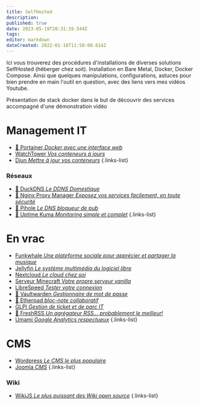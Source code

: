 ```yaml
---
title: SelfHosted
description: 
published: true
date: 2023-05-19T20:31:19.544Z
tags: 
editor: markdown
dateCreated: 2022-01-18T11:58:00.614Z
---
```


Ici vous trouverez des procédures d'installations de diverses solutions SelfHosted (héberger chez soit). Installation en Bare Metal, Docker, Docker Compose. Ainsi que quelques manipulations, configurations, astuces pour bien prendre en main l'outil en question, avec des liens vers mes vidéos Youtube.

Présentation de stack docker dans le but de découvrir des services accompagné d'une démonstration vidéo

# Management IT
- [:link: Portainer *Docker avec une interface web*](https://zatoufly.fr/installer-docker-et-portainer-sur-linux/)
- [WatchTower *Vos conteneurs à jours*](/SelfHosted/WatchTower)
- [Diun *Mettre à jour vos conteneurs*](/SelfHosted/diun)
{.links-list}
### Réseaux
- [:link: DuckDNS *Le DDNS Domestique*](https://zatoufly.fr/deployer-duckdns-avec-docker)
- [:link: Nginx Proxy Manager *Exposez vos services facilement, en toute sécurité*](https://zatoufly.fr/installer-nginx-proxy-manager-auto-heberger-vos-services/)
- [:link: Pihole *Le DNS bloqueur de pub*](https://zatoufly.fr/deployer-pihole-avec-docker/)
- [:link: Uptime Kuma *Monitoring simple et complet*](https://zatoufly.fr/uptime-kuma-le-monitoring-open-source/)
{.links-list}

# En vrac
- [Funkwhale *Une plateforme sociale pour apprécier et partager la musique*](/SelfHosted/Funkwhale)
- [Jellyfin *Le système multimédia du logiciel libre*](/SelfHosted/Jellyfin)
- [Nextcloud *Le cloud chez soi*](/SelfHosted/Nextcloud)
- [Serveur Minecraft *Votre propre serveur vanilla*](/SelfHosted/Serveur-Minecraft)
- [LibreSpeed *Tester votre connexion*](/SelfHosted/LibreSpeed)
- [:link: Vaultwarden *Gestionnaire de mot de passe*](https://zatoufly.fr/creer-son-serveur-vaultwarden-avec-docker/)
- [:link: Etherpad *bloc-note collaboratif*](https://zatoufly.fr/installer-etherpad-avec-docker-bloc-note-sur-le-web/)
- [GLPI *Gestion de ticket et de parc IT*](/SelfHosted/GLPI)
- [:link: FreshRSS *Un agrégateur RSS... probablement le meilleur!*](https://zatoufly.fr/installer-freshrss-avec-docker/)
- [Umami *Google Analytics respectueux*](/SelfHosted/umami)
{.links-list}

# CMS
- [Wordpress *Le CMS le plus populaire*](/SelfHosted/Wordpress)
- [Joomla *CMS*](/SelfHosted/Joomla)
{.links-list}
### Wiki
- [WikiJS *Le plus puissant des Wiki open source*](/SelfHosted/WikiJS)
{.links-list}
